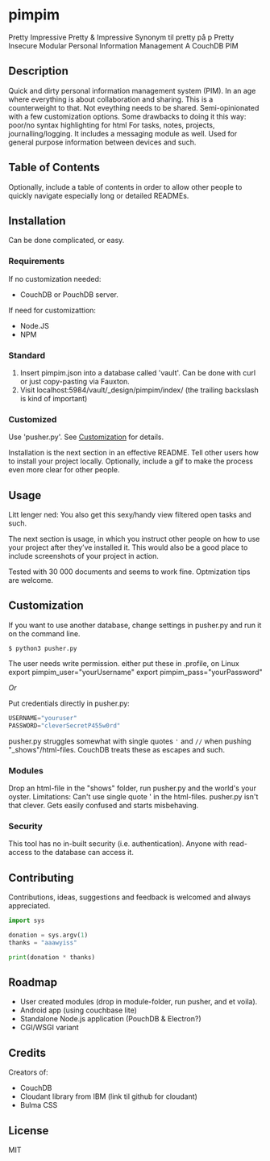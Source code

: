 # pimpim
Pretty Impressive
Pretty & Impressive
Synonym til pretty på p
Pretty Insecure Modular Personal Information Management
A CouchDB PIM

## Description
Quick and dirty personal information management system (PIM).
In an age where everything is about collaboration and sharing.
This is a counterweight to that. Not eveything needs to be shared.
Semi-opinionated with a few customization options.
Some drawbacks to doing it this way:
	poor/no syntax highlighting for html
For tasks, notes, projects, journalling/logging. It includes a messaging module as well. Used for general purpose information between devices and such.

## Table of Contents
Optionally, include a table of contents in order to allow other people to quickly navigate especially long or detailed READMEs.

## Installation

Can be done complicated, or easy.

### Requirements
If no customization needed:
* CouchDB or PouchDB server.

If need for customizattion:
* Node.JS
* NPM

### Standard

1. Insert pimpim.json into a database called 'vault'. Can be done with curl or just copy-pasting via Fauxton.
2. Visit localhost:5984/vault/_design/pimpim/index/ (the trailing backslash is kind of important)

### Customized
Use 'pusher.py'.
See [Customization](#cust) for details.

Installation is the next section in an effective README. Tell other users how to install your project locally. Optionally, include a gif to make the process even more clear for other people.

## Usage
Litt lenger ned:
    You also get this sexy/handy view filtered open tasks and such.

The next section is usage, in which you instruct other people on how to use your project after they’ve installed it. This would also be a good place to include screenshots of your project in action.

Tested with 30 000 documents and seems to work fine. Optmization tips are welcome.

<h2 id="cust">Customization</h2>
If you want to use another database, change settings in pusher.py and run it on the command line.

```Shell
$ python3 pusher.py
```

The user needs write permission.
either put these in .profile, on Linux
export pimpim_user="yourUsername"
export pimpim_pass="yourPassword"

*Or*

Put credentials directly in pusher.py:

```Python
USERNAME="youruser"
PASSWORD="cleverSecretP455w0rd"
```

pusher.py struggles somewhat with single quotes <code>'</code> and <code>//</code> when pushing "_shows"/html-files. CouchDB treats these as escapes and such.

### Modules

Drop an html-file in the "shows" folder, run pusher.py and the world's your oyster.
Limitations: Can't use single quote ' in the html-files. pusher.py isn't that clever. Gets easily confused and starts misbehaving.

### Security
This tool has no in-built security (i.e. authentication). Anyone with read-access to the database can access it.


## Contributing
Contributions, ideas, suggestions and feedback is welcomed and always appreciated.

```Python
import sys

donation = sys.argv(1)
thanks = "aaawyiss"

print(donation * thanks)
```

## Roadmap
* User created modules (drop in module-folder, run pusher, and et voila).
* Android app (using couchbase lite)
* Standalone Node.js application (PouchDB & Electron?)
* CGI/WSGI variant

## Credits
Creators of:
* CouchDB
* Cloudant library from IBM (link til github for cloudant)
* Bulma CSS

## License
MIT